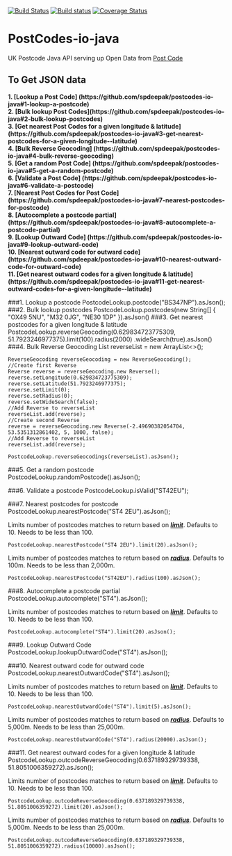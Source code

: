 [![Build Status](https://travis-ci.org/spdeepak/postcodes-io-java.svg?branch=master)](https://travis-ci.org/spdeepak/postcodes-io-java)
[![Build status](https://ci.appveyor.com/api/projects/status/ugthr96uix5pmim7?svg=true)](https://ci.appveyor.com/project/spdeepak/postcodes-io-java)
[![Coverage Status](https://coveralls.io/repos/github/spdeepak/postcodes-io-java/badge.svg?branch=master)](https://coveralls.io/github/spdeepak/postcodes-io-java?branch=master)

# PostCodes-io-java
UK Postcode Java API serving up Open Data from [Post Code](http://postcodes.io)

<h2>To Get JSON data</h2>
<b>1. [Lookup a Post Code] (https://github.com/spdeepak/postcodes-io-java#1-lookup-a-postcode)</b><br/>
<b>2. [Bulk lookup Post Codes](https://github.com/spdeepak/postcodes-io-java#2-bulk-lookup-postcodes)</b><br/>
<b>3. [Get nearest Post Codes for a given longitude & latitude] (https://github.com/spdeepak/postcodes-io-java#3-get-nearest-postcodes-for-a-given-longitude--latitude)</b><br/>
<b>4. [Bulk Reverse Geocoding] (https://github.com/spdeepak/postcodes-io-java#4-bulk-reverse-geocoding)</b><br/>
<b>5. [Get a random Post Code] (https://github.com/spdeepak/postcodes-io-java#5-get-a-random-postcode)</b><br/>
<b>6. [Validate a Post Code] (https://github.com/spdeepak/postcodes-io-java#6-validate-a-postcode)</b><br/>
<b>7. [Nearest Post Codes for Post Code] (https://github.com/spdeepak/postcodes-io-java#7-nearest-postcodes-for-postcode)</b><br/>
<b>8. [Autocomplete a postcode partial] (https://github.com/spdeepak/postcodes-io-java#8-autocomplete-a-postcode-partial)</b><br/>
<b>9. [Lookup Outward Code] (https://github.com/spdeepak/postcodes-io-java#9-lookup-outward-code)</b><br/>
<b>10. [Nearest outward code for outward code] (https://github.com/spdeepak/postcodes-io-java#10-nearest-outward-code-for-outward-code)</b><br/>
<b>11. [Get nearest outward codes for a given longitude & latitude] (https://github.com/spdeepak/postcodes-io-java#11-get-nearest-outward-codes-for-a-given-longitude--latitude)</b><br/>

###1. Lookup a postcode
	PostcodeLookup.postcode("BS347NP").asJson();
###2. Bulk lookup postcodes
	PostcodeLookup.postcodes(new String[] { "OX49 5NU", "M32 0JG", "NE30 1DP" }).asJson()
###3. Get nearest postcodes for a given longitude & latitude
	PostcodeLookup.reverseGeocoding(0.629834723775309, 51.7923246977375).limit(100).radius(2000)
                        .wideSearch(true).asJson()
###4. Bulk Reverse Geocoding
	List<Reverse> reverseList = new ArrayList<>();
	
	ReverseGeocoding reverseGeocoding = new ReverseGeocoding();
	//Create first Reverse
	Reverse reverse = reverseGeocoding.new Reverse();
	reverse.setLongitude(0.629834723775309);
	reverse.setLatitude(51.7923246977375);
	reverse.setLimit(0);
	reverse.setRadius(0);
	reverse.setWideSearch(false);
	//Add Reverse to reverseList
	reverseList.add(reverse);
	//Create second Reverse
	reverse = reverseGeocoding.new Reverse(-2.49690382054704, 53.5351312861402, 5, 1000, false);
	//Add Reverse to reverseList
	reverseList.add(reverse);
	
	PostcodeLookup.reverseGeocodings(reverseList).asJson();
	
###5. Get a random postcode
	PostcodeLookup.randomPostcode().asJson();
	
###6. Validate a postcode
	PostcodeLookup.isValid("ST42EU");
	
###7. Nearest postcodes for postcode
	PostcodeLookup.nearestPostcode("ST4 2EU").asJson();
	
Limits number of postcodes matches to return based on <i><b><u>limit</b></u></i>. Defaults to 10. Needs to be less than 100.
	
	PostcodeLookup.nearestPostcode("ST4 2EU").limit(20).asJson();
	
Limits number of postcodes matches to return based on <i><b><u>radius</b></u></i>. Defaults to 100m. Needs to be less than 2,000m.

	PostcodeLookup.nearestPostcode("ST42EU").radius(100).asJson();

###8. Autocomplete a postcode partial
	PostcodeLookup.autocomplete("ST4").asJson();

Limits number of postcodes matches to return based on <i><b><u>limit</b></u></i>. Defaults to 10. Needs to be less than 100.
	
	PostcodeLookup.autocomplete("ST4").limit(20).asJson();

###9. Lookup Outward Code
	PostcodeLookup.lookupOutwardCode("ST4").asJson();

###10. Nearest outward code for outward code
	PostcodeLookup.nearestOutwardCode("ST4").asJson();

Limits number of postcodes matches to return based on <i><b><u>limit</b></u></i>. Defaults to 10. Needs to be less than 100.

	PostcodeLookup.nearestOutwardCode("ST4").limit(5).asJson();

Limits number of postcodes matches to return based on <i><b><u>radius</b></u></i>. Defaults to 5,000m. Needs to be less than 25,000m.

	PostcodeLookup.nearestOutwardCode("ST4").radius(20000).asJson();

###11. Get nearest outward codes for a given longitude & latitude
	PostcodeLookup.outcodeReverseGeocoding(0.637189329739338, 51.8051006359272).asJson();

Limits number of postcodes matches to return based on <i><b><u>limit</b></u></i>. Defaults to 10. Needs to be less than 100.

	PostcodeLookup.outcodeReverseGeocoding(0.637189329739338, 51.8051006359272).limit(20).asJson();
	
Limits number of postcodes matches to return based on <i><b><u>radius</b></u></i>. Defaults to 5,000m. Needs to be less than 25,000m.

	PostcodeLookup.outcodeReverseGeocoding(0.637189329739338, 51.8051006359272).radius(10000).asJson();